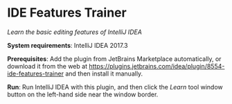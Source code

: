 # IDE Features Trainer
_Learn the basic editing features of IntelliJ IDEA_

**System requirements**: IntelliJ IDEA 2017.3

**Prerequisites**: Add the plugin from JetBrains Marketplace automatically, or download it from the web at https://plugins.jetbrains.com/idea/plugin/8554-ide-features-trainer and then install it manually.

**Run**: Run IntelliJ IDEA with this plugin, and then click the *Learn* tool window button on the left-hand side near the window border.
